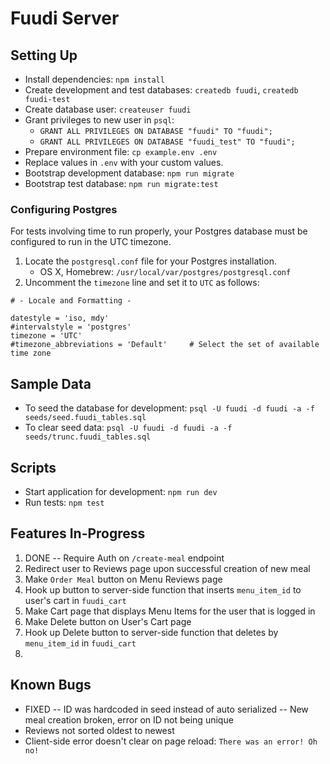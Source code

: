 # Fuudi Server

## Setting Up

- Install dependencies: `npm install`
- Create development and test databases: `createdb fuudi`, `createdb fuudi-test`
- Create database user: `createuser fuudi`
- Grant privileges to new user in `psql`:
  - `GRANT ALL PRIVILEGES ON DATABASE "fuudi" TO "fuudi";`
  - `GRANT ALL PRIVILEGES ON DATABASE "fuudi_test" TO "fuudi";`
- Prepare environment file: `cp example.env .env`
- Replace values in `.env` with your custom values.
- Bootstrap development database: `npm run migrate`
- Bootstrap test database: `npm run migrate:test`

### Configuring Postgres

For tests involving time to run properly, your Postgres database must be configured to run in the UTC timezone.

1. Locate the `postgresql.conf` file for your Postgres installation.
    - OS X, Homebrew: `/usr/local/var/postgres/postgresql.conf`
2. Uncomment the `timezone` line and set it to `UTC` as follows:

```
# - Locale and Formatting -

datestyle = 'iso, mdy'
#intervalstyle = 'postgres'
timezone = 'UTC'
#timezone_abbreviations = 'Default'     # Select the set of available time zone
```

## Sample Data

- To seed the database for development: `psql -U fuudi -d fuudi -a -f seeds/seed.fuudi_tables.sql`
- To clear seed data: `psql -U fuudi -d fuudi -a -f seeds/trunc.fuudi_tables.sql`

## Scripts

- Start application for development: `npm run dev`
- Run tests: `npm test`

## Features In-Progress

1. DONE -- Require Auth on `/create-meal` endpoint
2. Redirect user to Reviews page upon successful creation of new meal
3. Make `Order Meal` button on Menu Reviews page
4. Hook up button to server-side function that inserts `menu_item_id` to user's cart in `fuudi_cart`
5. Make Cart page that displays Menu Items for the user that is logged in
6. Make Delete button on User's Cart page
7. Hook up Delete button to server-side function that deletes by `menu_item_id` in `fuudi_cart`
8. 

## Known Bugs

- FIXED -- ID was hardcoded in seed instead of auto serialized -- New meal creation broken, error on ID not being unique
- Reviews not sorted oldest to newest
- Client-side error doesn't clear on page reload: `There was an error! Oh no!`
